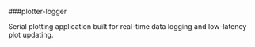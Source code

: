 ###plotter-logger

Serial plotting application built for real-time data logging and low-latency plot updating.